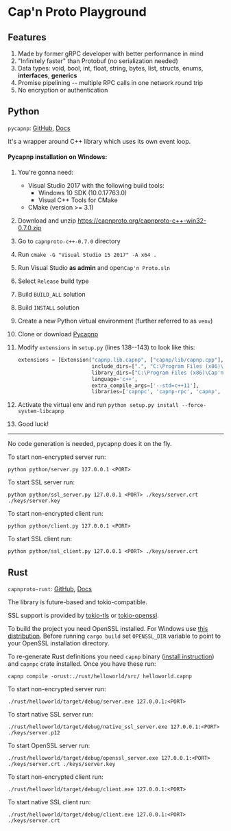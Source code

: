 # Cap'n Proto Playground

## Features

1. Made by former gRPC developer with better performance in mind
1. "Infinitely faster" than Protobuf (no serialization needed)
1. Data types: void, bool, int, float, string, bytes, list, structs, enums, **interfaces**, **generics**
1. Promise pipelining -- multiple RPC calls in one network round trip
1. No encryption or authentication

## Python

`pycapnp`: [GitHub](https://github.com/capnproto/pycapnp), [Docs](http://jparyani.github.io/pycapnp/)

It's a wrapper around C++ library which uses its own event loop.

#### Pycapnp installation on Windows:
1. You're gonna need:
    * Visual Studio 2017 with the following build tools:
        * Windows 10 SDK (10.0.17763.0)
        * Visual C++ Tools for CMake
    * CMake (version >= 3.1)
1. Download and unzip https://capnproto.org/capnproto-c++-win32-0.7.0.zip
1. Go to `capnproto-c++-0.7.0` directory
1. Run `cmake -G "Visual Studio 15 2017" -A x64 .`
1. Run Visual Studio **as admin** and open`Cap'n Proto.sln`
1. Select `Release` build type
1. Build `BUILD_ALL` solution
1. Build `INSTALL` solution
1. Create a new Python virtual environment (further referred to as `venv`)
1. Clone or download [Pycapnp](https://github.com/capnproto/pycapnp)
1. Modify `extensions` in `setup.py` (lines 138--143) to look like this:

    ```python
    extensions = [Extension("capnp.lib.capnp", ["capnp/lib/capnp.cpp"],
                            include_dirs=[".", "C:\Program Files (x86)\Cap'n Proto\include"],
                            library_dirs=["C:\Program Files (x86)\Cap'n Proto\lib"],
                            language='c++',
                            extra_compile_args=['--std=c++11'],
                            libraries=['capnpc', 'capnp-rpc', 'capnp', 'kj-async', 'kj', 'ws2_32', 'Advapi32'])]
    ```
1. Activate the virtual env and run `python setup.py install --force-system-libcapnp`
1. Good luck!

---

No code generation is needed, pycapnp does it on the fly.

To start non-encrypted server run:
```
python python/server.py 127.0.0.1 <PORT>
```
To start SSL server run:
```
python python/ssl_server.py 127.0.0.1 <PORT> ./keys/server.crt ./keys/server.key
```
To start non-encrypted client run:
```
python python/client.py 127.0.0.1 <PORT>
```
To start SSL client run:
```
python python/ssl_client.py 127.0.0.1 <PORT> ./keys/server.crt
```

## Rust

`capnproto-rust`: [GitHub](https://github.com/capnproto/capnproto-rust/), [Docs](https://docs.capnproto-rust.org/capnp/)

The library is future-based and tokio-compatible.

SSL support is provided by [tokio-tls](https://docs.rs/tokio-tls/0.2.1/tokio_tls/) or [tokio-openssl](https://docs.rs/tokio-openssl/0.3.0/tokio_openssl/).

To build the project you need OpenSSL installed. For Windows use [this distribution](https://slproweb.com/products/Win32OpenSSL.html).
Before running `cargo build` set `OPENSSL_DIR` variable to point to your OpenSSL installation directory.

To re-generate Rust definitions you need `capnp` binary ([install instruction](https://capnproto.org/install.html)) and `capnpc` crate installed. Once you have these run:
```
capnp compile -orust:./rust/helloworld/src/ helloworld.capnp
```
To start non-encrypted server run:
```
./rust/helloworld/target/debug/server.exe 127.0.0.1:<PORT>
```
To start native SSL server run:
```
./rust/helloworld/target/debug/native_ssl_server.exe 127.0.0.1:<PORT> ./keys/server.p12
```
To start OpenSSL server run:
```
./rust/helloworld/target/debug/openssl_server.exe 127.0.0.1:<PORT> ./keys/server.crt ./keys/server.key 
```
To start non-encrypted client run:
```
./rust/helloworld/target/debug/client.exe 127.0.0.1:<PORT>
```
To start native SSL client run:
```
./rust/helloworld/target/debug/client.exe 127.0.0.1:<PORT> ./keys/server.crt
```
